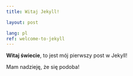 ```yaml
---
title: Witaj Jekyll!

layout: post

lang: pl
ref: welcome-to-jekyll
---
```


**Witaj świecie**, to jest mój pierwszy post w Jekyll!

<!-- more -->

Mam nadzieję, że się podoba!
